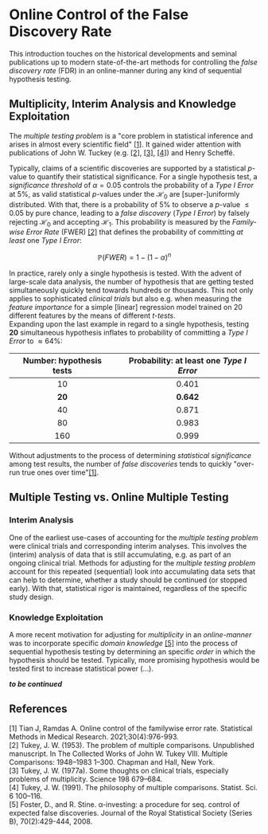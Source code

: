 # Online Control of the False Discovery Rate
This introduction touches on the historical developments and seminal publications up to modern state-of-the-art methods for controlling the
_false discovery rate_ (FDR) in an online-manner during any kind of sequential hypothesis testing.

## Multiplicity, Interim Analysis and Knowledge Exploitation
The _multiple testing problem_ is a "core problem in statistical inference and arises in almost every scientific field" [[1]](#1).
It gained wider attention with publications of John W. Tuckey  (e.g. [[2]](#2), [[3]](#3), [[4]](#4)) and Henry Scheffé.

Typically, claims of a scientific discoveries are supported by a statistical _p_-value to quantify their statistical significance.
For a single hypothesis test, a _significance threshold_ of $\alpha=0.05$ controls the probability of a _Type I Error_ at $5\%$, as valid
statistical _p_-values under the $\mathcal{H}_{0}$ are [super-]uniformly distributed. With that, there is a probability of $5\%$ to
observe a _p_-value $\leq 0.05$ by pure chance, leading to a _false discovery_ (_Type I Error_) by falsely rejecting $\mathcal{H}_{0}$ and accepting $\mathcal{H}_{1}$.
This probability is measured by the _Family-wise Error Rate_ (FWER) [[2]](#2) that defines the probability of committing _at least_ one _Type I Error_:

$$\mathbb{P}(FWER)=1-(1-\alpha)^{n}$$

In practice, rarely only a single hypothesis is tested. With the advent of large-scale data analysis, the number of hypothesis that are getting
tested simultaneously quickly tend towards hundreds or thousands. This not only applies to sophisticated _clinical trials_ but also e.g.
when measuring the _feature importance_ for a simple [linear] regression model trained on 20 different features by the means of different _t-tests_.</br>
Expanding upon the last example in regard to a single hypothesis, testing **20** simultaneous hypothesis inflates to probability of committing a
_Type I Error_ to $\approx 64\%$:

| Number: hypothesis tests | Probability: at least one _Type I Error_ |
|:------------------------:|:----------------------------------------:|
|            10            |                  0.401                   |
|          **20**          |                **0.642**                 |
|            40            |                  0.871                   |
|            80            |                  0.983                   |
|           160            |                  0.999                   |

Without adjustments to the process of determining _statistical significance_ among test results, the number of _false discoveries_
tends to quickly "over-run true ones over time"[[1]](#1).

## Multiple Testing vs. Online Multiple Testing

### Interim Analysis
One of the earliest use-cases of accounting for the _multiple testing problem_ were clinical trials and corresponding interim analyses.
This involves the (interim) analysis of data that is still accumulating, e.g. as part of an ongoing clinical trial. Methods for adjusting
for the _multiple testing problem_ account for this repeated (sequential) look into accumulating data sets that can help to determine, whether
a study should be continued (or stopped early). With that, statistical rigor is maintained, regardless of the specific study design.

### Knowledge Exploitation
A more recent motivation for adjusting for _multiplicity_ in an _online-manner_ was to incorporate specific _domain knowledge_ [[5]](#5)
into the process of sequential hypothesis testing by determining an specific _order_ in which the hypothesis should be tested. Typically, more
promising hypothesis would be tested first to increase statistical power (...).

**_to be continued_**

## References
<a id="1">[1]</a> 
Tian J, Ramdas A. Online control of the familywise  error rate. Statistical Methods in Medical Research. 2021;30(4):976-993.</br>
<a id="1">[2]</a> 
Tukey, J. W. (1953). The problem of multiple comparisons. Unpublished manuscript. In The  Collected Works of John W. Tukey VIII. Multiple Comparisons: 1948–1983 1–300.  Chapman and Hall, New York.</br>
<a id="1">[3]</a> 
Tukey, J. W. (1977a). Some thoughts on clinical trials, especially problems of multiplicity. Science 198 679–684.</br>
<a id="1">[4]</a> 
Tukey, J. W. (1991). The philosophy of multiple comparisons. Statist. Sci. 6 100–116.</br>
<a id="1">[5]</a> 
Foster, D., and R. Stine. α-investing: a procedure for seq. control of expected false discoveries. Journal of the Royal Statistical Society (Series B), 70(2):429-444, 2008.

